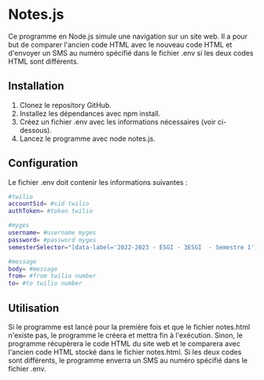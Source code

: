# Notes.js

Ce programme en Node.js simule une navigation sur un site web. Il a pour but de comparer l'ancien code HTML avec le nouveau code HTML et d'envoyer un SMS au numéro spécifié dans le fichier .env si les deux codes HTML sont différents.
## Installation
1. Clonez le repository GitHub.
2. Installez les dépendances avec npm install.
3. Créez un fichier .env avec les informations nécessaires (voir ci-dessous).
4. Lancez le programme avec node notes.js.

## Configuration

Le fichier .env doit contenir les informations suivantes :
```bash
#twilio
accountSid= #sid twilio
authToken= #token twilio

#myges
username= #username myges
password= #password myges
semesterSelector="[data-label='2022-2023 - ESGI - 3ESGI  - Semestre 1']"

#message
body= #message
from= #from twilio number
to= #to twilio number
```

## Utilisation

Si le programme est lancé pour la première fois et que le fichier notes.html n'existe pas, le programme le créera et mettra fin à l'exécution. Sinon, le programme récupèrera le code HTML du site web et le comparera avec l'ancien code HTML stocké dans le fichier notes.html. Si les deux codes sont différents, le programme enverra un SMS au numéro spécifié dans le fichier .env.
